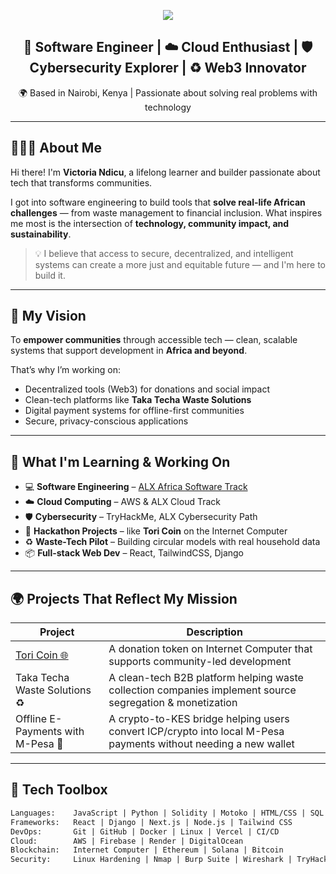 <!-- Banner -->
<p align="center">
  <img src="https://capsule-render.vercel.app/api?type=waving&color=8a2be2&height=200&section=header&text=Hi%20There,%20I'm%20Victoria!&fontSize=40&fontAlignY=35&animation=fadeIn&fontColor=ffffff" />
</p>

<h2 align="center">🚀 Software Engineer | ☁️ Cloud Enthusiast | 🛡️ Cybersecurity Explorer | ♻️ Web3 Innovator</h2>

<p align="center">
  🌍 Based in Nairobi, Kenya | Passionate about solving real problems with technology  
</p>

---

## 👩🏽‍💻 About Me

Hi there! I'm **Victoria Ndicu**, a lifelong learner and builder passionate about tech that transforms communities.

I got into software engineering to build tools that **solve real-life African challenges** — from waste management to financial inclusion. What inspires me most is the intersection of **technology, community impact, and sustainability**.

> 💡 I believe that access to secure, decentralized, and intelligent systems can create a more just and equitable future — and I'm here to build it.

---

## 🎯 My Vision

To **empower communities** through accessible tech — clean, scalable systems that support development in **Africa and beyond**.

That’s why I’m working on:
- Decentralized tools (Web3) for donations and social impact
- Clean-tech platforms like **Taka Techa Waste Solutions**
- Digital payment systems for offline-first communities
- Secure, privacy-conscious applications

---

## 🧠 What I'm Learning & Working On

- 💻 **Software Engineering** – [ALX Africa Software Track](https://www.alxafrica.com/)
- ☁️ **Cloud Computing** – AWS & ALX Cloud Track
- 🛡️ **Cybersecurity** – TryHackMe, ALX Cybersecurity Path
- 🧪 **Hackathon Projects** – like **Tori Coin** on the Internet Computer
- ♻️ **Waste-Tech Pilot** – Building circular models with real household data
- 📦 **Full-stack Web Dev** – React, TailwindCSS, Django

---

## 🌍 Projects That Reflect My Mission

| Project | Description |
|--------|-------------|
| [Tori Coin 🌐](https://a4gq6-oaaaa-aaaab-qaa4q-cai.raw.icp0.io/?id=rdy6i-kaaaa-aaaak-qiv4a-cai) | A donation token on Internet Computer that supports community-led development |
| Taka Techa Waste Solutions ♻️ | A clean-tech B2B platform helping waste collection companies implement source segregation & monetization |
| Offline E-Payments with M-Pesa 💸 | A crypto-to-KES bridge helping users convert ICP/crypto into local M-Pesa payments without needing a new wallet |

---

## 🧰 Tech Toolbox

```html
Languages:    JavaScript | Python | Solidity | Motoko | HTML/CSS | SQL
Frameworks:   React | Django | Next.js | Node.js | Tailwind CSS
DevOps:       Git | GitHub | Docker | Linux | Vercel | CI/CD
Cloud:        AWS | Firebase | Render | DigitalOcean
Blockchain:   Internet Computer | Ethereum | Solana | Bitcoin
Security:     Linux Hardening | Nmap | Burp Suite | Wireshark | TryHackMe Labs
